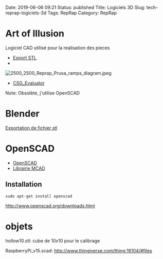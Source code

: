 Date: 2019-06-06 09:21
Status: published
Title: Logiciels 3D
Slug: tech-reprap-logiciels-3d
Tags: RepRap
Category: RepRap


# Art of Illusion

Logiciel CAD utilisé pour la realisation des pieces

* [Export STL](http://forums.reprap.org/read.php?12,10052)
* 
![2500_2500_Reprap_Prusa_ramps_diagram.jpeg](2500_2500_Reprap_Prusa_ramps_diagram.jpeg)
* [CSG_Evaluator](http://reprap.org/wiki/Builders/Metalab/AoI_CSG_Evaluator)

Note: Obsolète, j'utilise OpenSCAD

# Blender

[Exportation de fichier stl](http://www.google.fr/url?sa=t&rct=j&q=&esrc=s&source=web&cd=1&ved=0CDQQFjAA&url=http%3A%2F%2Fsupport.ponoko.com%2Fentries%2F21531613-How-to-export-a-STL-design-file-using-Blender-2-6-&ei=FfbPUaqHDo_VsgbEjIGYAQ&usg=AFQjCNFCXZWBJFAMVZMzzFvHp4YdoMiJRg&sig2=st3E-IgUgZrY_hEkfyDN5w&bvm=bv.48572450,d.Yms)

  [1]: http://www.thingiverse.com/thing:4249/#files
  [2]: http://www.thingiverse.com/thing:263620/#files

# OpenSCAD

* [OpenSCAD](http://www.openscad.org/)
* [Librairie MCAD](https://github.com/openscad/MCAD)

## Installation

    sudo apt-get install openscad

<http://www.openscad.org/downloads.html>

# objets

hollow10.stl: cube de 10x10 pour le calibrage

RaspberryPi_v15.scad: http://www.thingiverse.com/thing:16104/#files

